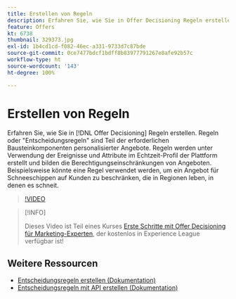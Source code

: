 ```yaml
---
title: Erstellen von Regeln
description: Erfahren Sie, wie Sie in Offer Decisioning Regeln erstellen. Regeln sind Teil der erforderlichen Bausteine für personalisierte Angebote.
feature: Offers
kt: 6738
thumbnail: 329373.jpg
exl-id: 1b4cd1cd-f082-46ec-a331-9733d7c87bde
source-git-commit: 0ce7477bdcf1bdff8b83977791267e8afe92b57c
workflow-type: ht
source-wordcount: '143'
ht-degree: 100%

---
```


# Erstellen von Regeln

Erfahren Sie, wie Sie in [!DNL Offer Decisioning] Regeln erstellen. Regeln oder &quot;Entscheidungsregeln&quot; sind Teil der erforderlichen Bausteinkomponenten personalisierter Angebote. Regeln werden unter Verwendung der Ereignisse und Attribute im Echtzeit-Profil der Plattform erstellt und bilden die Berechtigungseinschränkungen von Angeboten. Beispielsweise könnte eine Regel verwendet werden, um ein Angebot für Schneeschippen auf Kunden zu beschränken, die in Regionen leben, in denen es schneit.

>[!VIDEO](https://video.tv.adobe.com/v/329373?quality=12&learn=on)

>[!INFO]
>
> Dieses Video ist Teil eines Kurses [Erste Schritte mit Offer Decisioning für Marketing-Experten](https://experienceleague.adobe.com/?recommended=ExperiencePlatform-U-1-2020.1.offerdecisioning), der kostenlos in Experience League verfügbar ist!


## Weitere Ressourcen

* [Entscheidungsregeln erstellen (Dokumentation)](https://experienceleague.adobe.com/docs/journey-optimizer/using/offer-decisioniong/create-components/creating-decision-rules.html?lang=de)
* [Entscheidungsregeln mit API erstellen (Dokumentation)](https://experienceleague.adobe.com/docs/journey-optimizer/using/offer-decisioniong/api-reference/offers-api/decision-rules/create.html?lang=de)
